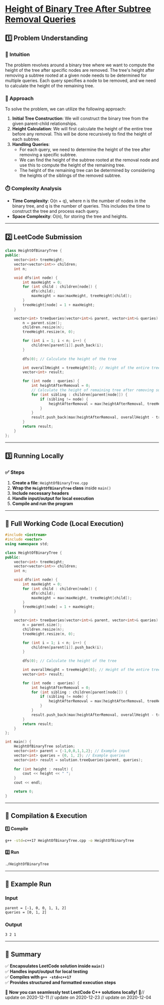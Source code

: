 # **[Height of Binary Tree After Subtree Removal Queries](https://leetcode.com/problems/height-of-binary-tree-after-subtree-removal-queries/description/)**  

## **1️⃣ Problem Understanding**  
### **📌 Intuition**  
The problem revolves around a binary tree where we want to compute the height of the tree after specific nodes are removed. The tree's height after removing a subtree rooted at a given node needs to be determined for multiple queries. Each query specifies a node to be removed, and we need to calculate the height of the remaining tree. 

### **🚀 Approach**  
To solve the problem, we can utilize the following approach:
1. **Initial Tree Construction**: We will construct the binary tree from the given parent-child relationships.
2. **Height Calculation**: We will first calculate the height of the entire tree before any removal. This will be done recursively to find the height of each subtree.
3. **Handling Queries**:
   - For each query, we need to determine the height of the tree after removing a specific subtree.
   - We can find the height of the subtree rooted at the removal node and use this to compute the height of the remaining tree.
   - The height of the remaining tree can be determined by considering the heights of the siblings of the removed subtree.

### **⏱️ Complexity Analysis**  
- **Time Complexity**: O(n + q), where n is the number of nodes in the binary tree, and q is the number of queries. This includes the time to construct the tree and process each query.
- **Space Complexity**: O(n), for storing the tree and heights.

---  

## **2️⃣ LeetCode Submission**  
```cpp
class HeightOfBinaryTree {
public:
    vector<int> treeHeight;
    vector<vector<int>> children;
    int n;

    void dfs(int node) {
        int maxHeight = 0;
        for (int child : children[node]) {
            dfs(child);
            maxHeight = max(maxHeight, treeHeight[child]);
        }
        treeHeight[node] = 1 + maxHeight;
    }

    vector<int> treeQueries(vector<int>& parent, vector<int>& queries) {
        n = parent.size();
        children.resize(n);
        treeHeight.resize(n, 0);

        for (int i = 1; i < n; i++) {
            children[parent[i]].push_back(i);
        }
        
        dfs(0); // Calculate the height of the tree

        int overallHeight = treeHeight[0]; // Height of the entire tree
        vector<int> result;

        for (int node : queries) {
            int heightAfterRemoval = 0;
            // Calculate the height of remaining tree after removing subtree
            for (int sibling : children[parent[node]]) {
                if (sibling != node) {
                    heightAfterRemoval = max(heightAfterRemoval, treeHeight[sibling]);
                }
            }
            result.push_back(max(heightAfterRemoval, overallHeight - treeHeight[node] - 1));
        }
        return result;
    }
};
```  

---  

## **3️⃣ Running Locally**  
### **✅ Steps**  
1. **Create a file**: `HeightOfBinaryTree.cpp`  
2. **Wrap the `HeightOfBinaryTree` class** inside `main()`  
3. **Include necessary headers**  
4. **Handle input/output for local execution**  
5. **Compile and run the program**  

---  

## **📝 Full Working Code (Local Execution)**  
```cpp
#include <iostream>
#include <vector>
using namespace std;

class HeightOfBinaryTree {
public:
    vector<int> treeHeight;
    vector<vector<int>> children;
    int n;

    void dfs(int node) {
        int maxHeight = 0;
        for (int child : children[node]) {
            dfs(child);
            maxHeight = max(maxHeight, treeHeight[child]);
        }
        treeHeight[node] = 1 + maxHeight;
    }

    vector<int> treeQueries(vector<int>& parent, vector<int>& queries) {
        n = parent.size();
        children.resize(n);
        treeHeight.resize(n, 0);

        for (int i = 1; i < n; i++) {
            children[parent[i]].push_back(i);
        }
        
        dfs(0); // Calculate the height of the tree

        int overallHeight = treeHeight[0]; // Height of the entire tree
        vector<int> result;

        for (int node : queries) {
            int heightAfterRemoval = 0;
            for (int sibling : children[parent[node]]) {
                if (sibling != node) {
                    heightAfterRemoval = max(heightAfterRemoval, treeHeight[sibling]);
                }
            }
            result.push_back(max(heightAfterRemoval, overallHeight - treeHeight[node] - 1));
        }
        return result;
    }
};

int main() {
    HeightOfBinaryTree solution;
    vector<int> parent = {-1,0,0,1,1,2}; // Example input
    vector<int> queries = {0, 1, 2}; // Example queries
    vector<int> result = solution.treeQueries(parent, queries);
    
    for (int height : result) {
        cout << height << " ";
    }
    cout << endl;

    return 0;
}
```  

---  

## **🔧 Compilation & Execution**  
#### **1️⃣ Compile**  
```bash
g++ -std=c++17 HeightOfBinaryTree.cpp -o HeightOfBinaryTree
```  

#### **2️⃣ Run**  
```bash
./HeightOfBinaryTree
```  

---  

## **🎯 Example Run**  
### **Input**  
```
parent = [-1, 0, 0, 1, 1, 2]
queries = [0, 1, 2]
```  
### **Output**  
```
3 2 1 
```  

---  

## **📌 Summary**  
✅ **Encapsulates LeetCode solution inside `main()`**  
✅ **Handles input/output for local testing**  
✅ **Compiles with `g++ -std=c++17`**  
✅ **Provides structured and formatted execution steps**  

🚀 **Now you can seamlessly test LeetCode C++ solutions locally!** 🚀// update on 2020-12-11
// update on 2020-12-23
// update on 2020-12-04
